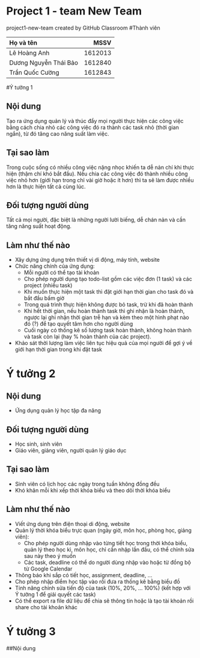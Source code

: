 # Project 1 - team New Team
project1-new-team created by GitHub Classroom
#Thành viên

| Họ và tên | MSSV |
|:---|---:|
|Lê Hoàng Anh|1612013|
|Dương Nguyễn Thái Bảo|1612840|
|Trần Quốc Cường|1612843|

#Ý tưởng 1

## Nội dung
Tạo ra ứng dụng quản lý và thúc đẩy mọi người thực hiện các công việc bằng cách chia nhỏ các công việc đó ra thành các task nhỏ (thời gian ngắn), từ đó tăng cao năng suất làm việc.

## Tại sao làm
Trong cuộc sống có nhiều công việc nặng nhọc khiến ta dễ nản chí khi thực hiện (thậm chí khó bắt đầu). Nếu chia các công việc đó thành nhiều công việc nhỏ hơn (giới hạn trong chỉ vài giờ hoặc ít hơn) thì ta sẽ làm được nhiều hơn là thực hiện tất cả cùng lúc.

## Đối tượng người dùng
Tất cả mọi người, đặc biệt là những người lười biếng, dễ chán nản và cần tăng năng suất hoạt động.

## Làm như thế nào
- Xây dựng ứng dụng trên thiết vị di động, máy tính, website
- Chức năng chính của ứng dụng:
	- Mỗi người có thể tạo tài khoản
	- Cho phép người dụng tạo todo-list gồm các việc đơn (1 task) và các project (nhiều task)
	- Khi muốn thực hiện một task thì đặt giới hạn thời gian cho task đó và bắt đầu bấm giờ
	- Trong quá trình thực hiện không được bỏ task, trừ khi đã hoàn thành
	- Khi hết thời gian, nếu hoàn thành task thì ghi nhận là hoàn thành, ngược lại ghi nhận thời gian trễ hạn và kèm theo một hình phạt nào đó (?) để tạo quyết tâm hơn cho người dùng
	- Cuối ngày có thống kê số lượng task hoàn thành, không hoàn thành và task còn lại (hay % hoàn thành của các project).
- Khảo sát thời lượng làm việc liên tục hiệu quả của mọi người để gợi ý về giới hạn thời gian trong khi đặt task

# Ý tưởng 2
## Nội dung
- Ứng dụng quản lý học tập đa năng


## Đối tượng người dùng
- Học sinh, sinh viên
- Giáo viên, giảng viên, người quản lý giáo dục

## Tại sao làm
- Sinh viên có lịch học các ngày trong tuần không đồng đều
- Khó khăn mỗi khi xếp thời khóa biểu và theo dõi thời khóa biểu

## Làm như thế nào
- Viết ứng dụng trên điện thoại di động, website
- Quản lý thời khóa biểu trực quan (ngày giờ, môn học, phòng học, giảng viên):
	- Cho phép người dùng nhập vào từng tiết học trong thời khóa biểu, quản lý theo học kì, môn học, chỉ cần nhập lần đầu, có thể chỉnh sửa sau này theo ý muốn
	- Các task, deadline có thể do người dùng nhập vào hoặc từ đồng bộ từ Google Calendar
- Thông báo khi sắp có tiết học, assignment, deadline, …
- Cho phép nhập điểm học tập vào rồi đưa ra thống kê bằng biểu đồ
- Tính năng chỉnh sửa tiến độ của task (10%, 20%, … 100%) (kết hợp với Ý tưởng 1 để giải quyết các task)
- Có thể export ra file dữ liệu để chia sẽ thông tin hoặc là tạo tài khoản rồi share cho tài khoản khác

# Ý tưởng 3
##Nội dung
